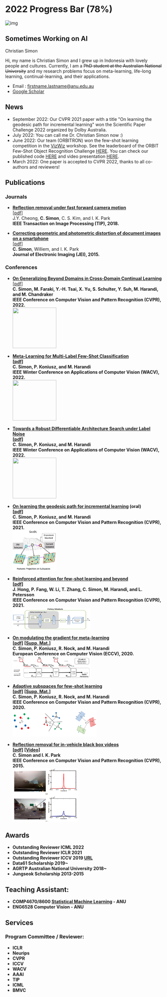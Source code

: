 # 2022 Progress Bar (78%)
![img](https://pbs.twimg.com/media/Fe4i4bOWYAAFsRs?format=jpg&name=small)


## Sometimes Working on AI

Christian Simon

Hi, my name is Christian Simon and I grew up in Indonesia with lovely people and cultures.
Currently, I am a <strike>PhD student at the Australian National University</strike>  and my research problems focus on meta-learning, life-long learning, continual-learning, and their applications. 


- Email : firstname.lastname@anu.edu.au  
- [Google Scholar](https://scholar.google.com/citations?user=eZrRbp4AAAAJ&hl=en)


## News
- September 2022: Our CVPR 2021 paper with a title "On learning the geodesic path for incremental learning" won the Scientific Paper Challenge 2022 organized by Dolby Australia. 
- July 2022: You can call me Dr. Christian Simon now :)
- June 2022: Our team (ORBITRON) won the few-shot learning competition in the [VizWiz](https://vizwiz.org/workshops/2022-workshop/) workshop. See the leaderboard of the ORBIT Few-Shot Object Recognition Challenge [HERE](https://eval.ai/web/challenges/challenge-page/1438/leaderboard/3580). You can check our published code [HERE](https://github.com/chrysts/ORBITRON_Team_ORBIT_Challenge) and video presentation [HERE](https://www.youtube.com/watch?v=yfc7qI83eFY&t=249s).
- March 2022: One paper is accepted to CVPR 2022, thanks to all co-authors and reviewers!  



## Publications

### Journals
- [<b>Reflection removal under fast forward camera motion</b>](https://ieeexplore.ieee.org/document/8024024)<br/>
[[pdf]](http://image.inha.ac.kr/wp-content/uploads/2017/07/TIP2017Cheong.pdf)<br/>
J.Y. Cheong, <b>C. Simon</b>, C. S. Kim, and I. K. Park<br/>
<b>IEEE Transaction on Image Processing (TIP), 2018.</b>

-  [<b>Correcting geometric and photometric distortion of document images on a smartphone</b>](https://www.spiedigitallibrary.org/journals/journal-of-electronic-imaging/volume-24/issue-01/013038/Correcting-geometric-and-photometric-distortion-of-document-images-on-a/10.1117/1.JEI.24.1.013038.full)<br/>
[[pdf]](http://image.inha.ac.kr/paper/JEI201501_Simon.pdf)<br/>
 <b>C. Simon</b>, Williem, and I. K. Park<br/>
<b>Journal of Electronic Imaging (JEI), 2015.</b>

### Conferences

- [<b>On Generalizing Beyond Domains in Cross-Domain Continual Learning</b>](https://openaccess.thecvf.com/content/CVPR2022/html/Simon_On_Generalizing_Beyond_Domains_in_Cross-Domain_Continual_Learning_CVPR_2022_paper.html)    <br/>
[[pdf]](https://openaccess.thecvf.com/content/CVPR2022/papers/Simon_On_Generalizing_Beyond_Domains_in_Cross-Domain_Continual_Learning_CVPR_2022_paper.pdf)<br/>
<b>C. Simon, M. Faraki, Y.-H. Tsai, X. Yu, S. Schulter, Y. Suh, M. Harandi, and M. Chandraker<br/>
<b>IEEE Conference on Computer Vision and Pattern Recognition (CVPR), 2022. </b> <br/><img src="https://github.com/chrysts/chrysts.github.io/blob/master/images/geodls.png?raw=true"  height="130px" width="140px" />

- [<b>Meta-Learning for Multi-Label Few-Shot Classification</b>](https://openaccess.thecvf.com/content/WACV2022/html/Simon_Meta-Learning_for_Multi-Label_Few-Shot_Classification_WACV_2022_paper.html)     <br/>
[[pdf]](https://openaccess.thecvf.com/content/WACV2022/papers/Simon_Meta-Learning_for_Multi-Label_Few-Shot_Classification_WACV_2022_paper.pdf)<br/>
<b>C. Simon</b>, P. Koniusz,  and M. Harandi <br/>
<b>IEEE Winter Conference on Applications of Computer Vision  (WACV), 2022. </b> <br/><img src="https://github.com/chrysts/chrysts.github.io/blob/master/images/geodls.png?raw=true"  height="130px" width="140px" />

- [<b>Towards a Robust Differentiable Architecture Search under Label Noise</b>](https://openaccess.thecvf.com/content/WACV2022/html/Simon_Towards_a_Robust_Differentiable_Architecture_Search_Under_Label_Noise_WACV_2022_paper.html)    <br/>
[[pdf]](https://openaccess.thecvf.com/content/WACV2022/papers/Simon_Towards_a_Robust_Differentiable_Architecture_Search_Under_Label_Noise_WACV_2022_paper.pdf)<br/>
<b>C. Simon</b>, P. Koniusz,  and M. Harandi <br/>
<b>IEEE Winter Conference on Applications of Computer Vision  (WACV), 2022. </b> <br/><img src="https://github.com/chrysts/chrysts.github.io/blob/master/images/geodls.png?raw=true"  height="130px" width="140px" />


- [<b>On learning the geodesic path for incremental learning</b>](https://arxiv.org/abs/2104.08572) <span color="blue">(oral)</span>   <br/>
[[pdf]](https://arxiv.org/abs/2104.08572.pdf)<br/>
<b>C. Simon</b>, P. Koniusz,  and M. Harandi <br/>
<b>IEEE Conference on Computer Vision and Pattern Recognition (CVPR), 2021. </b> <br/><img src="https://github.com/chrysts/chrysts.github.io/blob/master/images/geodl.png?raw=true"  height="130px" width="140px" />

- [<b>Reinforced attention for few-shot learning and beyond</b>](https://arxiv.org/pdf/2104.04192)<br/>
[[pdf]](https://arxiv.org/pdf/2104.04192.pdf)<br/>
J. Hong, P. Fang, W. Li, T. Zhang, <b>C. Simon</b>, M. Harandi, and L. Petersson<br/>
<b>IEEE Conference on Computer Vision and Pattern Recognition (CVPR), 2021. </b> <br/><img src="https://github.com/chrysts/chrysts.github.io/blob/master/images/reinfoced_attention.png?raw=true"  height="70px" width="250px" />


- [<b>On modulating the gradient for meta-learning</b>](https://link.springer.com/chapter/10.1007%2F978-3-030-58598-3_33)<br/>
[[pdf]](http://www.ecva.net/papers/eccv_2020/papers_ECCV/papers/123530545.pdf) [[Supp. Mat.]](http://www.ecva.net/papers/eccv_2020/papers_ECCV/papers/123530545-supp.pdf)<br/>
<b>C. Simon</b>, P. Koniusz, R. Nock, and M. Harandi <br/>
<b>European Conference on Computer Vision (ECCV), 2020. </b> <br/><img src="https://github.com/chrysts/chrysts.github.io/blob/master/images/diagram_mlgrad.png?raw=true"  height="70px" width="250px" />

- [<b>Adaptive subspaces for few-shot learning</b> ](https://openaccess.thecvf.com/content_CVPR_2020/html/Simon_Adaptive_Subspaces_for_Few-Shot_Learning_CVPR_2020_paper.html)<br/>
[[pdf]](http://openaccess.thecvf.com/content_CVPR_2020/papers/Simon_Adaptive_Subspaces_for_Few-Shot_Learning_CVPR_2020_paper.pdf) [[Supp. Mat.]](https://openaccess.thecvf.com/content_CVPR_2020/supplemental/Simon_Adaptive_Subspaces_for_CVPR_2020_supplemental.pdf)<br/>
<b>C. Simon</b>, P. Koniusz, R. Nock, and M. Harandi<br/>
<b>IEEE Conference on Computer Vision and Pattern Recognition (CVPR), 2020.</b> <br/><img src="https://raw.githubusercontent.com/chrysts/chrysts.github.io/master/images/psn.jpg?raw=true"  height="85px" width="270px" /> 



- [<b>Reflection removal for in-vehicle black box videos</b>](https://openaccess.thecvf.com/content_cvpr_2015/html/Simon_Reflection_Removal_for_2015_CVPR_paper.html) <br/>
[[pdf]](http://image.inha.ac.kr/paper/CVPR2015_Simon.pdf) [[Video]](https://drive.google.com/file/d/1JhZSohA7ty1WxzSJEnwwoll4RdtIsS5X/view?usp=sharing) <br/>
<b>C. Simon</b> and I. K. Park <br/>
<b>IEEE Conference on Computer Vision and Pattern Recognition (CVPR), 2015.</b> <br/><img src="https://raw.githubusercontent.com/chrysts/chrysts.github.io/master/images/cvpr2015reflection.png?raw=true"  height="170px" width="210px" /> 

## Awards
- Outstanding Reviewer ICML 2022 
- Outstanding Reviewer ICLR 2021 
- Outstanding Reviewer ICCV 2019 [URL](http://iccv2019.thecvf.com/best_reviewers)
- Data61 Scholarship 2019~
- AGRTP Australian National University 2018~
- Jungseok Scholarship 2013-2015

## Teaching Assistant:
- COMP4670/8600 [Statistical Machine Learning](https://machlearn.gitlab.io/sml2020/) - ANU
- ENG6528 Computer Vision - ANU

## Services 
### Program Committee / Reviewer:
- ICLR
- Neurips
- CVPR
- ICCV
- WACV
- AAAI
- TIP
- ICML
- BMVC


